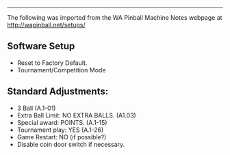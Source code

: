 ***
The following was imported from the WA Pinball Machine Notes webpage at http://wapinball.net/setups/
## Software Setup
-   Reset to Factory Default.
-   Tournament/Competition Mode
## Standard Adjustments:
-   3 Ball (A.1-01)
-   Extra Ball Limit: NO EXTRA BALLS. (A1.03)
-   Special award: POINTS. (A.1-15)
-   Tournament play: YES (A.1-26)
-   Game Restart: NO (if possible?)
-   Disable coin door switch if necessary.